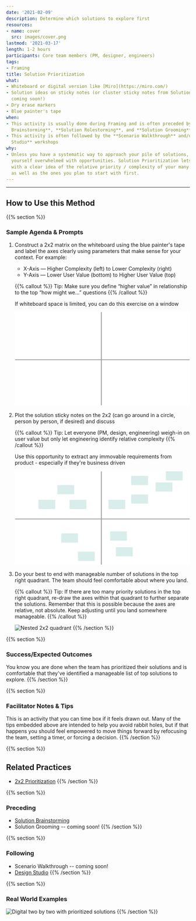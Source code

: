 ```yaml
---
date: '2021-02-09'
description: Determine which solutions to explore first
resources:
- name: cover
  src: images/cover.png
lastmod: '2021-03-17'
length: 1-2 hours
participants: Core team members (PM, designer, engineers)
tags:
- Framing
title: Solution Prioritization
what:
- Whiteboard or digital version like [Miro](https://miro.com/)
- Solution ideas on sticky notes (or cluster sticky notes from Solution Grooming --
  coming soon!)
- Dry erase markers
- Blue painter's tape
when:
- This activity is usually done during Framing and is often preceded by the **Solution
  Brainstorming**, **Solution Rolestorming**, and **Solution Grooming** workshops
- This activity is often followed by the **Scenario Walkthrough** and/or **Design
  Studio** workshops
why:
- Unless you have a systematic way to approach your pile of solutions, you may find
  yourself overwhelmed with opportunities. Solution Prioritization lets you walk away
  with a clear idea of the relative priority / complexity of your many groomed ideas
  as well as the ones you plan to start with first.
---
```


---
## How to Use this Method

{{% section %}}
### Sample Agenda & Prompts
1. Construct a 2x2 matrix on the whiteboard using the blue painter's tape and label the axes clearly using parameters that make sense for your context. For example:
        
   - X-Axis — Higher Complexity (left) to Lower Complexity (right)
   - Y-Axis — Lower User Value (bottom) to Higher User Value (top)

   {{% callout %}}
   Tip: Make sure you define “higher value” in relationship to the top “how might we...” questions
   {{% /callout %}}

   If whiteboard space is limited, you can do this exercise on a window

   ![Empty 2x2 quadrant](images/step-1.png)

1. Plot the solution sticky notes on the 2x2 (can go around in a circle, person by person, if desired) and discuss

   {{% callout %}}
   Tip: Let everyone (PM, design, engineering) weigh-in on user value but only let engineering identify relative complexity
   {{% /callout %}}

   Use this opportunity to extract any immovable requirements from product - especially if they're business driven
   
   ![Filled 2x2 quadrant](images/step-2.png)

1. Do your best to end with manageable number of solutions in the top right quadrant. The team should feel comfortable about where you land.

   {{% callout %}}
   Tip: If there are too many priority solutions in the top right quadrant, re-draw the axes within that quadrant to further separate the solutions. Remember that this is possible because the axes are relative, not absolute. Keep adjusting until you land somewhere manageable.
   {{% /callout %}}

   ![Nested 2x2 quadrant](/images/practices/solution-prioritization/step-3.png)
{{% /section %}}

{{% section %}}
### Success/Expected Outcomes
You know you are done when the team has prioritized their solutions and is comfortable that they've identified a manageable list of top solutions to explore.
{{% /section %}}

{{% section %}}
### Facilitator Notes & Tips

This is an activity that you can time box if it feels drawn out. Many of the tips embedded above are intended to help you avoid rabbit holes, but if that happens you should feel empowered to move things forward by refocusing the team, setting a timer, or forcing a decision.
{{% /section %}}

{{% section %}}
## Related Practices
- [2x2 Prioritization](/practices/2x2)
{{% /section %}}

{{% section %}}
### Preceding
- [Solution Brainstorming](/practices/solution-brainstorming)
- Solution Grooming -- coming soon!
{{% /section %}}

{{% section %}}
### Following
- Scenario Walkthrough -- coming soon!
- [Design Studio](/practices/design-studio)
{{% /section %}}

{{% section %}}
### Real World Examples
![Digital two by two with prioritized solutions](/images/practices/solution-prioritization/example-6.jpg)
{{% /section %}}
